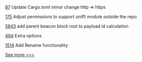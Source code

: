 
[87](https://github.com/hyperledger/sawtooth-sdk-rust/pull/87) Update Cargo.toml minor change http => https

[175](https://github.com/hyperledger/aries-askar/pull/175) Adjust permissions to support uniffi module outside the repo

[5843](https://github.com/hyperledger/besu/pull/5843) add parent beacon block root to payload id calculation

[494](https://github.com/hyperledger-labs/fabric-token-sdk/pull/494) Extra options

[1514](https://github.com/hyperledger/solang/pull/1514) Add Rename functionality


[See more >>>](https://start-here.hyperledger.org/pull-requests)
